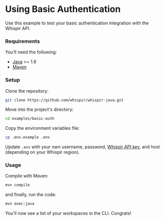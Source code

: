 # Using Basic Authentication

Use this example to test your basic authentication integration with the Whispir API.

### Requirements

You’ll need the following:

- [Java](https://openjdk.org/) >= 1.8
- [Maven](https://maven.apache.org)

### Setup

Clone the repository:

```bash
git clone https://github.com/whispir/whispir-java.git
```

Move into the project's directory:

```bash
cd examples/basic-auth
```

Copy the environment variables file:

```bash
cp .env.example .env
```

Update `.env` with your own username, password, [Whispir API key](https://developers.whispir.com/2a21cad9e5da7-authentication#obtain-an-api-key), and host (depending on your Whispir region).

### Usage

Compile with Maven:

```bash
mvn compile
```

and finally, run the code:


```bash
mvn exec:java
```

You'll now see a list of your workspaces in the CLI. Congrats!
